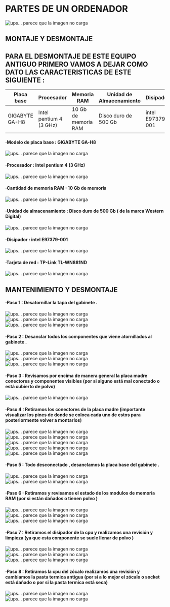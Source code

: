 # **PARTES DE UN ORDENADOR**
![ups... parece que la imagen no carga](Puestaenmarchadeunequipo/1.jpg/)
## MONTAJE Y DESMONTAJE

## PARA EL DESMONTAJE DE ESTE EQUIPO ANTIGUO PRIMERO VAMOS A DEJAR COMO DATO LAS CARACTERISTICAS DE ESTE SIGUIENTE :
| Placa base  | Procesador | Memoria RAM  | Unidad de Almacenamiento | Disipador | Tarjeta de red |
| ----------- | ---------- | ------------ | ------------------------ |-----------|----------------|
| GIGABYTE GA-H8 | Intel pentium 4 (3 GHz)  |  10 Gb de memoria RAM  | Disco duro de 500 Gb  | intel E97379-001 | TP-Link TL-WN881ND |

#### ·Modelo de placa base : GIGABYTE GA-H8
![ups... parece que la imagen no carga](Puestaenmarchadeunequipo/19.jpg/ )
#### ·Procesador : Intel pentium 4 (3 GHz)
![ups... parece que la imagen no carga](Puestaenmarchadeunequipo/38.jpg/)
#### ·Cantidad de memoria RAM : 10 Gb de memoria
![ups... parece que la imagen no carga](Puestaenmarchadeunequipo/33.jpg/)
#### ·Unidad de almacenamiento : Disco duro de 500 Gb ( de la marca Western Digital)
![ups... parece que la imagen no carga](Puestaenmarchadeunequipo/17.jpg/)
#### ·Disipador : intel E97379-001
![ups... parece que la imagen no carga](Puestaenmarchadeunequipo/24.jpg/)
#### ·Tarjeta de red : TP-Link TL-WN881ND
![ups... parece que la imagen no carga](Puestaenmarchadeunequipo/29.jpg/)

## MANTENIMIENTO Y DESMONTAJE

#### ·Paso 1 : Desatornillar la tapa del gabinete .

![ups... parece que la imagen no carga](Puestaenmarchadeunequipo/37.jpg/)
![ups... parece que la imagen no carga](Puestaenmarchadeunequipo/5.jpg/)
![ups... parece que la imagen no carga](Puestaenmarchadeunequipo/6.jpg/)

#### ·Paso 2 : Desanclar todos los componentes que viene atornillados al gabinete  .

![ups... parece que la imagen no carga](Puestaenmarchadeunequipo/8.jpg/)
![ups... parece que la imagen no carga](Puestaenmarchadeunequipo/9.jpg/)
![ups... parece que la imagen no carga](Puestaenmarchadeunequipo/30.jpg/)

#### ·Paso 3 : Revisamos por encima de manera general la placa madre conectores y componentes visibles (por si alguno está mal conectado o está cubierto de polvo) 

![ups... parece que la imagen no carga](Puestaenmarchadeunequipo/10.jpg/)

#### ·Paso 4 : Retiramos los conectores de la placa madre (importante visualizar los pines de donde se coloca cada uno de estos para posteriormente volver a montarlos)

![ups... parece que la imagen no carga](Puestaenmarchadeunequipo/11.jpg/)
![ups... parece que la imagen no carga](Puestaenmarchadeunequipo/12.jpg/)
![ups... parece que la imagen no carga](Puestaenmarchadeunequipo/13.jpg/)
![ups... parece que la imagen no carga](Puestaenmarchadeunequipo/28.jpg/)
![ups... parece que la imagen no carga](Puestaenmarchadeunequipo/31.jpg/)

#### ·Paso 5 : Todo desconectado , desanclamos la placa base del gabinete .
![ups... parece que la imagen no carga](Puestaenmarchadeunequipo/14.jpg/)
![ups... parece que la imagen no carga](Puestaenmarchadeunequipo/27.jpg/)

#### ·Paso 6 : Retiramos y revisamos el estado de los modulos de memoria RAM (por si están dañados o tienen polvo )

![ups... parece que la imagen no carga](Puestaenmarchadeunequipo/7.jpg/)
![ups... parece que la imagen no carga](Puestaenmarchadeunequipo/36.jpg/)
![ups... parece que la imagen no carga](Puestaenmarchadeunequipo/34.jpg/)

#### ·Paso 7 : Retiramos el disipador de la cpu y realizamos una revisión y limpieza (ya que esta componente se suele llenar de polvo )

![ups... parece que la imagen no carga](Puestaenmarchadeunequipo/26.jpg/)
![ups... parece que la imagen no carga](Puestaenmarchadeunequipo/25.jpg/)
![ups... parece que la imagen no carga](Puestaenmarchadeunequipo/22.jpg/)

#### ·Paso 8 : Retiramos la cpu del zócalo realizamos una revisión y cambiamos la pasta termica antigua (por si a lo mejor el zócalo o socket está dañado o por si la pasta termica está seca)

![ups... parece que la imagen no carga](Puestaenmarchadeunequipo/23.jpg/)
![ups... parece que la imagen no carga](Puestaenmarchadeunequipo/20.jpg/)


